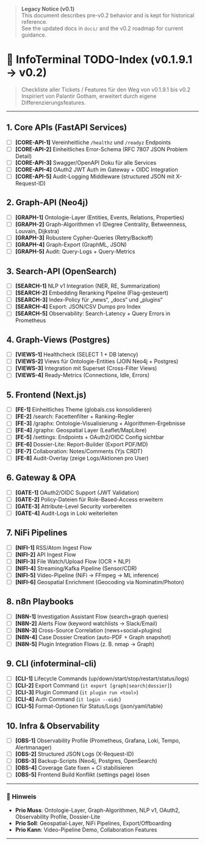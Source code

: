 

> **Legacy Notice (v0.1)**  
> This document describes pre-v0.2 behavior and is kept for historical reference.  
> See the updated docs in `docs/` and the v0.2 roadmap for current guidance.

# 📝 InfoTerminal TODO-Index (v0.1.9.1 → v0.2)

> Checkliste aller Tickets / Features für den Weg von v0.1.9.1 bis v0.2  
> Inspiriert von Palantir Gotham, erweitert durch eigene Differenzierungsfeatures.

---

## 1. Core APIs (FastAPI Services)
- [ ] **[CORE-API-1]** Vereinheitliche `/healthz` und `/readyz` Endpoints
- [ ] **[CORE-API-2]** Einheitliches Error-Schema (RFC 7807 JSON Problem Detail)
- [ ] **[CORE-API-3]** Swagger/OpenAPI Doku für alle Services
- [ ] **[CORE-API-4]** OAuth2 JWT Auth im Gateway + OIDC Integration
- [ ] **[CORE-API-5]** Audit-Logging Middleware (structured JSON mit X-Request-ID)

## 2. Graph-API (Neo4j)
- [ ] **[GRAPH-1]** Ontologie-Layer (Entities, Events, Relations, Properties)
- [ ] **[GRAPH-2]** Graph-Algorithmen v1 (Degree Centrality, Betweenness, Louvain, Dijkstra)
- [ ] **[GRAPH-3]** Robustere Cypher-Queries (Retry/Backoff)
- [ ] **[GRAPH-4]** Graph-Export (GraphML, JSON)
- [ ] **[GRAPH-5]** Audit: Query-Logs + Query-Metrics

## 3. Search-API (OpenSearch)
- [ ] **[SEARCH-1]** NLP v1 Integration (NER, RE, Summarization)
- [ ] **[SEARCH-2]** Embedding Reranking Pipeline (Flag-gesteuert)
- [ ] **[SEARCH-3]** Index-Policy für „news“, „docs“ und „plugins“
- [ ] **[SEARCH-4]** Export: JSON/CSV Dumps pro Index
- [ ] **[SEARCH-5]** Observability: Search-Latency + Query Errors in Prometheus

## 4. Graph-Views (Postgres)
- [ ] **[VIEWS-1]** Healthcheck (SELECT 1 + DB latency)
- [ ] **[VIEWS-2]** Views für Ontologie-Entities (JOIN Neo4j + Postgres)
- [ ] **[VIEWS-3]** Integration mit Superset (Cross-Filter Views)
- [ ] **[VIEWS-4]** Ready-Metrics (Connections, Idle, Errors)

## 5. Frontend (Next.js)
- [ ] **[FE-1]** Einheitliches Theme (globals.css konsolidieren)
- [ ] **[FE-2]** /search: Facettenfilter + Ranking-Regler
- [ ] **[FE-3]** /graphx: Ontologie-Visualisierung + Algorithmen-Ergebnisse
- [ ] **[FE-4]** /graphx: Geospatial Layer (Leaflet/MapLibre)
- [ ] **[FE-5]** /settings: Endpoints + OAuth2/OIDC Config sichtbar
- [ ] **[FE-6]** Dossier-Lite: Report-Builder (Export PDF/MD)
- [ ] **[FE-7]** Collaboration: Notes/Comments (Yjs CRDT)
- [ ] **[FE-8]** Audit-Overlay (zeige Logs/Aktionen pro User)

## 6. Gateway & OPA
- [ ] **[GATE-1]** OAuth2/OIDC Support (JWT Validation)
- [ ] **[GATE-2]** Policy-Dateien für Role-Based-Access erweitern
- [ ] **[GATE-3]** Attribute-Level Security vorbereiten
- [ ] **[GATE-4]** Audit-Logs in Loki weiterleiten

## 7. NiFi Pipelines
- [ ] **[NIFI-1]** RSS/Atom Ingest Flow
- [ ] **[NIFI-2]** API Ingest Flow
- [ ] **[NIFI-3]** File Watch/Upload Flow (OCR + NLP)
- [ ] **[NIFI-4]** Streaming/Kafka Pipeline (Sensor/CDR)
- [ ] **[NIFI-5]** Video-Pipeline (NiFi → FFmpeg → ML inference)
- [ ] **[NIFI-6]** Geospatial Enrichment (Geocoding via Nominatim/Photon)

## 8. n8n Playbooks
- [ ] **[N8N-1]** Investigation Assistant Flow (search+graph queries)
- [ ] **[N8N-2]** Alerts Flow (keyword watchlists → Slack/Email)
- [ ] **[N8N-3]** Cross-Source Correlation (news+social+plugins)
- [ ] **[N8N-4]** Case Dossier Creation (auto-PDF + Graph snapshot)
- [ ] **[N8N-5]** Plugin Integration Flows (z. B. nmap → Graph)

## 9. CLI (infoterminal-cli)
- [ ] **[CLI-1]** Lifecycle Commands (up/down/start/stop/restart/status/logs)
- [ ] **[CLI-2]** Export Command (`it export [graph|search|dossier]`)
- [ ] **[CLI-3]** Plugin Command (`it plugin run <tool>`)
- [ ] **[CLI-4]** Auth Command (`it login --oidc`)
- [ ] **[CLI-5]** Format-Optionen für Status/Logs (json/yaml/table)

## 10. Infra & Observability
- [ ] **[OBS-1]** Observability Profile (Prometheus, Grafana, Loki, Tempo, Alertmanager)
- [ ] **[OBS-2]** Structured JSON Logs (X-Request-ID)
- [ ] **[OBS-3]** Backup-Scripts (Neo4j, Postgres, OpenSearch)
- [ ] **[OBS-4]** Coverage Gate fixen + CI stabilisieren
- [ ] **[OBS-5]** Frontend Build Konflikt (settings page) lösen

---

### 📌 Hinweis
- **Prio Muss**: Ontologie-Layer, Graph-Algorithmen, NLP v1, OAuth2, Observability Profile, Dossier-Lite  
- **Prio Soll**: Geospatial-Layer, NiFi Pipelines, Export/Offboarding  
- **Prio Kann**: Video-Pipeline Demo, Collaboration Features

---

<!-- merged:20250913-101006 -->
